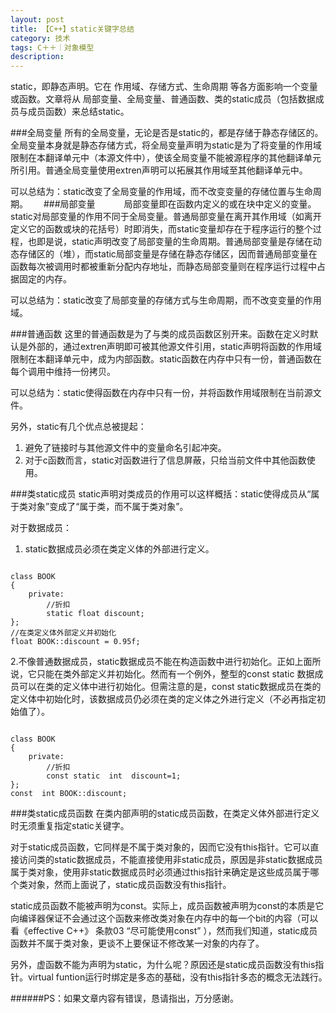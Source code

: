 ```yaml
---
layout: post
title: 【C++】static关键字总结
category: 技术
tags: C＋＋｜对象模型
description: 
---
```


static，即静态声明。它在 作用域、存储方式、生命周期 等各方面影响一个变量或函数。文章将从 局部变量、全局变量、普通函数、类的static成员（包括数据成员与成员函数）来总结static。

###全局变量
所有的全局变量，无论是否是static的，都是存储于静态存储区的。全局变量本身就是静态存储方式，将全局变量声明为static是为了将变量的作用域限制在本翻译单元中（本源文件中），使该全局变量不能被源程序的其他翻译单元所引用。普通全局变量使用extren声明可以拓展其作用域至其他翻译单元中。

可以总结为：static改变了全局变量的作用域，而不改变变量的存储位置与生命周期。　　
###局部变量　　　
局部变量即在函数内定义的或在块中定义的变量。static对局部变量的作用不同于全局变量。普通局部变量在离开其作用域（如离开定义它的函数或块的花括号）时即消失，而static变量却存在于程序运行的整个过程，也即是说，static声明改变了局部变量的生命周期。普通局部变量是存储在动态存储区的（堆），而static局部变量是存储在静态存储区，因而普通局部变量在函数每次被调用时都被重新分配内存地址，而静态局部变量则在程序运行过程中占据固定的内存。

可以总结为：static改变了局部变量的存储方式与生命周期，而不改变变量的作用域。

###普通函数
这里的普通函数是为了与类的成员函数区别开来。函数在定义时默认是外部的，通过extren声明即可被其他源文件引用，static声明将函数的作用域限制在本翻译单元中，成为内部函数。static函数在内存中只有一份，普通函数在每个调用中维持一份拷贝。

可以总结为：static使得函数在内存中只有一份，并将函数作用域限制在当前源文件。

另外，static有几个优点总被提起：

1. 避免了链接时与其他源文件中的变量命名引起冲突。
2. 对于c函数而言，static对函数进行了信息屏蔽，只给当前文件中其他函数使用。

###类static成员
static声明对类成员的作用可以这样概括：static使得成员从“属于类对象”变成了“属于类，而不属于类对象”。

对于数据成员：

1. static数据成员必须在类定义体的外部进行定义。


<pre><code>
class BOOK
{
    private:
        //折扣
        static float discount;
};
//在类定义体外部定义并初始化
float BOOK::discount = 0.95f;
</code></pre>


 2.不像普通数据成员，static数据成员不能在构造函数中进行初始化。正如上面所说，它只能在类外部定义并初始化。然而有一个例外，整型的const static 数据成员可以在类的定义体中进行初始化。但需注意的是，const static数据成员在类的定义体中初始化时，该数据成员仍必须在类的定义体之外进行定义（不必再指定初始值了）。

<pre><code>
class BOOK
{
    private:
        //折扣
        const static  int  discount=1;
};
const  int BOOK::discount;
</code></pre>

###类static成员函数
在类内部声明的static成员函数，在类定义体外部进行定义时无须重复指定static关键字。

对于static成员函数，它同样是不属于类对象的，因而它没有this指针。它可以直接访问类的static数据成员，不能直接使用非static成员，原因是非static数据成员属于类对象，使用非static数据成员时必须通过this指针来确定是这些成员属于哪个类对象，然而上面说了，static成员函数没有this指针。

static成员函数不能被声明为const。实际上，成员函数被声明为const的本质是它向编译器保证不会通过这个函数来修改类对象在内存中的每一个bit的内容（可以看《effective C++》 条款03 “尽可能使用const” ），然而我们知道，static成员函数并不属于类对象，更谈不上要保证不修改某一对象的内存了。

另外，虚函数不能为声明为static，为什么呢？原因还是static成员函数没有this指针。virtual funtion运行时绑定是多态的基础，没有this指针多态的概念无法践行。　　

######PS：如果文章内容有错误，恳请指出，万分感谢。